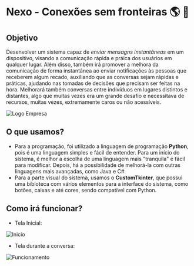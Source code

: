 # Nexo - Conexões sem fronteiras 🌎 💬
## Objetivo
Desenvolver um sistema capaz de *enviar mensagns instantâneas* em um dispositivo, visando a comunicação rápida e práica dos usuários em qualquer lugar. Além disso, também irá promover a melhora da comunicação de forma instantânea ao enviar notificações às pessoas que receberem algum recado, auxiliando que as conversas sejam rápidas e práticas, ajudando nas tomadas de decisões que precisam ser feitas na hora. Melhorará também conversas entre indivíduos em lugares distintos e distantes, algo que muitas vezes era um grande desafio e necessitava de recursos, muitas vezes, extremamente caros ou não acessíveis.

![Logo Empresa](https://github.com/user-attachments/assets/80c77f60-f929-4977-b1a3-a7286190f692)

## O que usamos?
- Para a programação, foi utilizado a linguagem de programação **Python**, pois é uma linguagem simples e fácil de entender. Para um início do sistema, é melhor a escolha de uma linguagem mais "tranquila" e fácil para modificar. Depois, há a possibilidade de melhorá-la com outras linguagens mais avançadas, como Java e C#.
- Para a parte visual do sistema, usamos o **CustomTkinter**, que possui uma bibloteca com vários elementos para a interface do sistema, como botões, caixas e até cores, sendo compatível com Python.

## Como irá funcionar?

- Tela Inicial:

![Inicio](https://github.com/user-attachments/assets/08b58050-5a9c-4e48-ae87-f4e057899cf2) 

- Tela durante a conversa:

![Funcionamento](https://github.com/user-attachments/assets/34e561d6-5561-4449-a77a-511ead4d6927)
